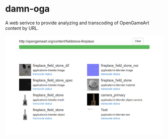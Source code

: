 damn-oga
==========

A web serivce to provide analyzing and transcoding of OpenGameArt content by URL.


![preview](https://raw.githubusercontent.com/sueastside/damn-oga/master/preview.png)
